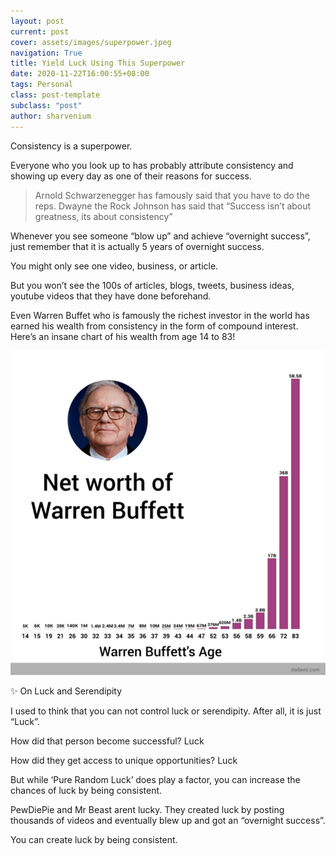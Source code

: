```yaml
---
layout: post
current: post
cover: assets/images/superpower.jpeg
navigation: True
title: Yield Luck Using This Superpower
date: 2020-11-22T16:00:55+08:00
tags: Personal
class: post-template
subclass: "post"
author: sharvenium
---
```


Consistency is a superpower.

Everyone who you look up to has probably attribute consistency and showing up every day as one of their reasons for success.

> Arnold Schwarzenegger has famously said that you have to do the reps.
> Dwayne the Rock Johnson has said that “Success isn’t about greatness, its about consistency”

Whenever you see someone “blow up” and achieve “overnight success”, just remember that it is actually 5 years of overnight success.

You might only see one video, business, or article.

But you won’t see the 100s of articles, blogs, tweets, business ideas, youtube videos that they have done beforehand.

Even Warren Buffet who is famously the richest investor in the world has earned his wealth from consistency in the form of compound interest. Here’s an insane chart of his wealth from age 14 to 83!

 <img src="assets/images/buffetmoney.png">

✨ On Luck and Serendipity

I used to think that you can not control luck or serendipity. After all, it is just “Luck”.

How did that person become successful? Luck

How did they get access to unique opportunities? Luck

But while ‘Pure Random Luck’ does play a factor, you can increase the chances of luck by being consistent.

PewDiePie and Mr Beast arent lucky. They created luck by posting thousands of videos and eventually blew up and got an “overnight success”.

You can create luck by being consistent.
